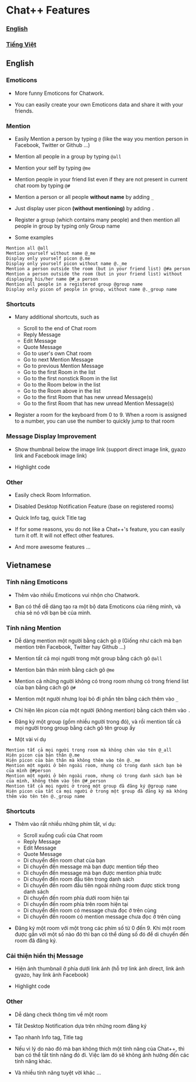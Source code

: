 Chat++ Features
=================

### [English](#english-1)
### [Tiếng Việt](#vietnamese)

## English

### Emoticons
* More funny Emoticons for Chatwork.

* You can easily create your own Emoticons data and share it with your friends.

### Mention
* Easily Mention a person by typing `@` (like the way you mention person in Facebook, Twitter or Github ...)

* Mention all people in a group by typing `@all`

* Mention your self by typing `@me`

* Mention people in your friend list even if they are not present in current chat room by typing `@#`

* Mention a person or all people __without name__ by adding `_`

* Just display user picon __(without mentioning)__ by adding `.`

* Register a group (which contains many people) and then mention all people in group by typing only Group name

* Some examples
```
Mention all @all
Mention yourself without name @_me
Display only yourself picon @.me
Display only yourself picon without name @._me
Mention a person outside the room (but in your friend list) @#a person
Mention a person outside the room (but in your friend list) without displaying his/her name @#_a person
Mention all people in a registered group @group name
Display only picon of people in group, without name @._group name
```

### Shortcuts
* Many additional shortcuts, such as
    *  Scroll to the end of Chat room
    *  Reply Message
    *  Edit Message
    *  Quote Message
    *  Go to user's own Chat room
    *  Go to next Mention Message
    *  Go to previous Mention Message
    *  Go to the first Room in the list
    *  Go to the first nonstick Room in the list
    *  Go to the Room below in the list
    *  Go to the Room above in the list
    *  Go to the first Room that has new unread Message(s)
    *  Go to the first Room that has new unread Mention Message(s)

* Register a room for the keyboard from 0 to 9. When a room is assigned to a number, you can use the number to quickly jump to that room

### Message Display Improvement
* Show thumbnail below the image link (support direct image link, gyazo link and Facebook image link)

* Highlight code

### Other
* Easily check Room Information.

* Disabled Desktop Notification Feature (base on registered rooms)

* Quick Info tag, quick Title tag

* If for some reasons, you do not like a Chat++'s feature, you can easily turn it off. It will not effect other features. 

* And more awesome features ...

## Vietnamese

### Tính năng Emoticons
* Thêm vào nhiều Emoticons vui nhộn cho Chatwork.

* Bạn có thể dễ dàng tạo ra một bộ data Emoticons của riêng mình, và chia sẻ nó với bạn bè của mình.

### Tính năng Mention
* Dễ dàng mention một người bằng cách gõ `@` (Giống như cách mà bạn mention trên Facebook, Twitter hay Github ...)

* Mention tất cả mọi người trong một group bằng cách gõ `@all`

* Mention bản thân mình bằng cách gõ `@me`

* Mention cả những người không có trong room nhưng có trong friend list của bạn bằng cách gõ `@#`

* Mention một người nhưng loại bỏ đi phần tên bằng cách thêm vào `_`

* Chỉ hiện lên picon của một người (không mention) bằng cách thêm vào `.`

* Đăng ký một group (gồm nhiều người trong đó), và rồi mention tất cả mọi người trong group bằng cách gõ tên group ấy

* Một vài ví dụ
```
Mention tất cả mọi người trong room mà không chèn vào tên @_all
Hiện picon của bản thân @.me
Hiện picon của bản thân mà không thêm vào tên @._me
Mention một người ở bên ngoài room, nhưng có trong danh sách bạn bè của mình @#person
Mention một người ở bên ngoài room, nhưng có trong danh sách bạn bè của mình, không thêm vào tên @#_person
Mention tất cả mọi người ở trong một group đã đăng ký @group name
Hiện picon của tất cả mọi người ở trong một group đã đăng ký mà không thêm vào tên tên @._group name
```

### Shortcuts
* Thêm vào rất nhiều những phím tắt, ví dụ:
    *  Scroll xuống cuối của Chat room
    *  Reply Message
    *  Edit Message
    *  Quote Message
    *  Di chuyển đến room chat của bạn
    *  Di chuyển đến message mà bạn được mention tiếp theo
    *  Di chuyển đến message mà bạn được mention phía trước 
    *  Di chuyển đến room đầu tiên trong danh sách
    *  Di chuyển đến room đầu tiên ngoài những room được stick trong danh sách 
    *  Di chuyển đến room phía dưới room hiện tại
    *  Di chuyển đến room phía trên room hiện tại
    *  Di chuyển đến room có message chưa đọc ở trên cùng 
    *  Di chuyển đến rooom có mention message chưa đọc ở trên cùng 

* Đăng ký một room với một trong các phím số từ 0 đến 9. Khi một room được gắn với một số nào đó thì bạn có thể dùng số đó để di chuyển đến room đã đăng ký.
 
### Cải thiện hiển thị Message
* Hiện ảnh thumbnail ở phía dưới link ảnh (hỗ trợ link ảnh direct, link ảnh gyazo, hay link ảnh Facebook)

* Highlight code

### Other
* Dễ dàng check thông tim về một room

* Tắt Desktop Notification dựa trên những room đăng ký

* Tạo nhanh Info tag, Title tag

* Nếu vì lý do nào đó mà bạn không thích một tính năng của Chat++, thì bạn có thể tắt tính năng đó đi.
Việc làm đó sẽ không ảnh hưởng đến các tính năng khác.

* Và nhiều tính năng tuyệt vời khác ...